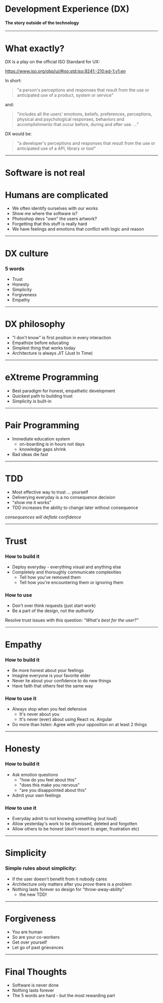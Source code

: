 # Development Experience (DX)
#### The story outside of the technology

---

# What exactly?
DX is a play on the official ISO Standard for UX:

https://www.iso.org/obp/ui/#iso:std:iso:9241:-210:ed-1:v1:en

In short:
>"a person's perceptions and responses that result from the use or anticipated use of a product, system or service"

and:
>"includes all the users' emotions, beliefs, preferences, perceptions, physical and psychological responses, behaviors and accomplishments that occur before, during and after use. ..."

DX would be:
>"a developer's perceptions and responses that result from the use or anticipated use of a API, library or tool"

---

# Software is not real
# Humans are complicated

- We often identify ourselves with our works
- Show me where the software is?
- Photoshop devs "own" the users artwork?
- Forgetting that this stuff is really hard
- We have feelings and emotions that conflict with logic and reason

---

# DX culture

### 5 words
- Trust
- Honesty
- Simplicity
- Forgiveness
- Empathy

---

# DX philosophy

- "I don't know" is first position in every interaction
- Empathize before educating
- Simplest thing that works today
- Architecture is always JIT (Just In Time)

---

# eXtreme Programming

- Best paradigm for honest, empathetic development
- Quickest path to building trust
- Simplicity is built-in

---

# Pair Programming

- Immediate education system
  - on-boarding is in hours not days
  - knowledge gaps shrink
- Bad ideas die fast

---

# TDD

- Most effective way to trust ... yourself
- Deliverying everyday is a no consequence decision
- "show me it works"
- TDD increases the ability to change later without consequence

*consequences will deflate confidence*

---

# Trust

### How to build it
- Deploy everyday - everything visual and anything else
- Completely and thoroughly communicate complexities
  - Tell how you've removed them
  - Tell how you're encountering them or ignoring them

### How to use
- Don't over think requests (just start work)
- Be a part of the design, not the *authority*

Resolve trust issues with this question: *"What's best for the user?"*

---

# Empathy

### How to build it
- Be more honest about your feelings
- Imagine everyone is your favorite elder
- Never lie about your confidence to do new things
- Have faith that others feel the same way

### How to use it
- Always stop when you feel defensive
  - It's never about you
  - It's never (ever) about using React vs. Angular
- Do more than listen: Agree with your opposition on at least 2 things

---

# Honesty

### How to build it
- Ask emotion questions
  - "how do you feel about this"
  - "does this make you nervous"
  - "are you disappointed about this"
- Admit your own feelings

### How to use it
- Everyday admit to not knowing something (out loud)
- Allow yesterday's work to be dismissed, deleted and forgotten
- Allow others to be honest (don't resort to anger, frustration etc)

---

# Simplicity

### Simple rules about simplicity:
- If the user doesn't benefit from it nobody cares
- Architecture only matters after you *prove* there is a problem
- Nothing lasts forever so design for "throw-away-ability"
  - the new TDD!

---

# Forgiveness

- You are human
- So are your co-workers
- Get over yourself
- Let go of past grievances

---

# Final Thoughts

- Software is never done
- Nothing lasts forever
- The 5 words are hard - but the most rewarding part
